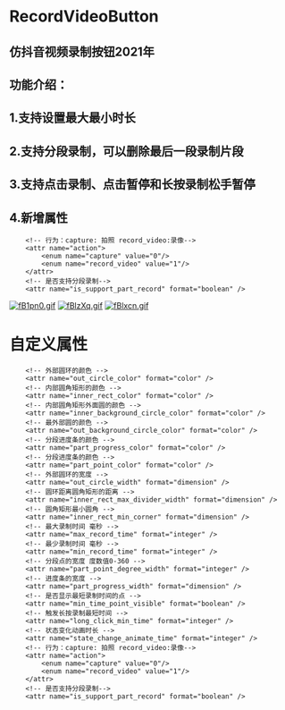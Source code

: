 # RecordVideoButton

## 仿抖音视频录制按钮2021年

## 功能介绍：

## 1.支持设置最大最小时长

## 2.支持分段录制，可以删除最后一段录制片段

## 3.支持点击录制、点击暂停和长按录制松手暂停

## 4.新增属性
        <!-- 行为：capture: 拍照 record_video:录像-->
        <attr name="action">
            <enum name="capture" value="0"/>
            <enum name="record_video" value="1"/>
        </attr>
        <!-- 是否支持分段录制--> 
        <attr name="is_support_part_record" format="boolean" />

[![fB1pn0.gif](https://z3.ax1x.com/2021/08/12/fB1pn0.gif)](https://imgtu.com/i/fB1pn0)
[![fBlzXq.gif](https://z3.ax1x.com/2021/08/12/fBlzXq.gif)](https://imgtu.com/i/fBlzXq)
[![fBlxcn.gif](https://z3.ax1x.com/2021/08/12/fBlxcn.gif)](https://imgtu.com/i/fBlxcn)

# 自定义属性

        <!-- 外部圆环的颜色 -->
        <attr name="out_circle_color" format="color" />
        <!-- 内部圆角矩形的颜色 -->
        <attr name="inner_rect_color" format="color" />
        <!-- 内部圆角矩形外面圆的颜色 -->
        <attr name="inner_background_circle_color" format="color" />
        <!-- 最外部圆的颜色 -->
        <attr name="out_background_circle_color" format="color" />
        <!-- 分段进度条的颜色 -->
        <attr name="part_progress_color" format="color" />
        <!-- 分段进度条的颜色 -->
        <attr name="part_point_color" format="color" />
        <!-- 外部圆环的宽度 -->
        <attr name="out_circle_width" format="dimension" />
        <!-- 圆环距离圆角矩形的距离 -->
        <attr name="inner_rect_max_divider_width" format="dimension" />
        <!-- 圆角矩形最小圆角 -->
        <attr name="inner_rect_min_corner" format="dimension" />
        <!-- 最大录制时间 毫秒 -->
        <attr name="max_record_time" format="integer" />
        <!-- 最少录制时间 毫秒 -->
        <attr name="min_record_time" format="integer" />
        <!-- 分段点的宽度 度数值0-360 -->
        <attr name="part_point_degree_width" format="integer" />
        <!-- 进度条的宽度 -->
        <attr name="part_progress_width" format="dimension" />
        <!-- 是否显示最短录制时间的点 -->
        <attr name="min_time_point_visible" format="boolean" />
        <!-- 触发长按录制最短时间 -->
        <attr name="long_click_min_time" format="integer" />
        <!-- 状态变化动画时长 -->
        <attr name="state_change_animate_time" format="integer" />
        <!-- 行为：capture: 拍照 record_video:录像-->
        <attr name="action">
            <enum name="capture" value="0"/>
            <enum name="record_video" value="1"/>
        </attr>
        <!-- 是否支持分段录制-->
        <attr name="is_support_part_record" format="boolean" />

